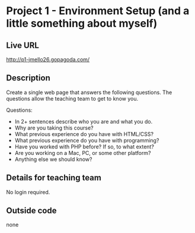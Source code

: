# Project 1 - Environment Setup (and a little something about myself)  

## Live URL
<http://p1-jmello26.gopagoda.com/>

## Description
Create a single web page that answers the following questions. The questions allow the teaching team to get to know you.

Questions:  
* In 2+ sentences describe who you are and what you do.
* Why are you taking this course?
* What previous experience do you have with HTML/CSS?
* What previous experience do you have with programming?
* Have you worked with PHP before? If so, to what extent?
* Are you working on a Mac, PC, or some other platform?
* Anything else we should know?

## Details for teaching team
No login required.

## Outside code
none